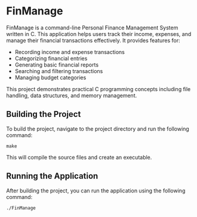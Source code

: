 # FinManage
FinManage is a command-line Personal Finance Management System written in C. This application helps users track their income, expenses, and manage their financial transactions effectively. It provides features for:

- Recording income and expense transactions
- Categorizing financial entries
- Generating basic financial reports
- Searching and filtering transactions
- Managing budget categories

This project demonstrates practical C programming concepts including file handling, data structures, and memory management.

## Building the Project

To build the project, navigate to the project directory and run the following command:

```
make
```

This will compile the source files and create an executable.

## Running the Application

After building the project, you can run the application using the following command:

```
./FinManage
```